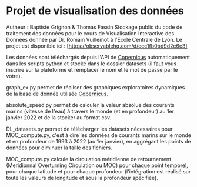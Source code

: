 # Projet de visualisation des données
Autheur : Baptiste Grignon & Thomas Fassin
Stockage public du code de traitement des données pour le cours de Visualisation Interactive des Données donnée par Dr. Romain Vuillemot à l'Ecole Centrale de Lyon. Le projet est disponible ici : [https://observablehq.com/d/ccc1fb0bd9d2c6c3]

Les données sont téléchargés depuis l'API de [Copernicus](https://data.marine.copernicus.eu/product/MULTIOBS_GLO_PHY_TSUV_3D_MYNRT_015_012/description) automatiquement dans les scripts python et stocké dans le dossier datasets (il faut vous inscrire sur la plateforme et remplacer le nom et le mot de passe par le votre).

graph_ex.py permet de réaliser des graphiques exploratoires dynamiques de la base de donnée utilisée [Copernicus](https://data.marine.copernicus.eu/product/MULTIOBS_GLO_PHY_TSUV_3D_MYNRT_015_012/description).

absolute_speed.py permet de calculer la valeur absolue des courants marins (vitesse de l'eau) à travers le monde (et en profondeur) au 1er janvier 2022 et de la stocker au format csv.

DL_datasets.py permet de télécharger les datasets nécessaires pour MOC_compute.py, c'est à dire les données de courants marins sur le monde et en profondeur de 1993 à 2022 (au 1er janvier), en aggrégant les points de données pour diminuer la taille des fichiers.

MOC_compute.py calcule la circulation méridienne de retournement (Meridionnal Overturning Circulation ou MOC) pour chaque point temporel, pour chaque latitude et pour chaque profondeur (l'intégration est réalisé sur toute les valeurs de longitude et sous la profondeur spécifiée).

